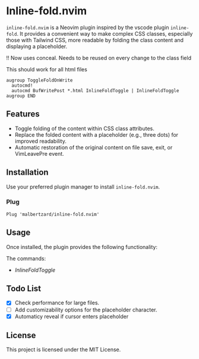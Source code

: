 # Inline-fold.nvim

`inline-fold.nvim` is a Neovim plugin inspired by the vscode plugin `inline-fold`. It provides a convenient way to make complex CSS classes, especially those with Tailwind CSS, more readable by folding the class content and displaying a placeholder.


!! Now uses conceal. Needs to be reused on every change to the class field

This should work for all html files

```
augroup ToggleFoldOnWrite
  autocmd!
  autocmd BufWritePost *.html InlineFoldToggle | InlineFoldToggle
augroup END
```

## Features

- Toggle folding of the content within CSS class attributes.
- Replace the folded content with a placeholder (e.g., three dots) for improved readability.
- Automatic restoration of the original content on file save, exit, or VimLeavePre event.

## Installation

Use your preferred plugin manager to install `inline-fold.nvim`.

### Plug

```vim
Plug 'malbertzard/inline-fold.nvim'
```

## Usage
Once installed, the plugin provides the following functionality:

The commands:
- *InlineFoldToggle*

## Todo List
 - [x] Check performance for large files.
 - [ ] Add customizability options for the placeholder character.
 - [x] Automaticy reveal if cursor enters placeholder

## License
This project is licensed under the MIT License.

